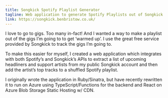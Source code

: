 ```yaml
---
title: Songkick Spotify Playlist Generator
tagline: Web application to generate Spotify Playlists out of Songkick upcoming gig artists
link: https://songkick.benbristow.co.uk/
---
```


I love to go to gigs. Too many in-fact! And I wanted a way to make a playlist out of the gigs I’m going to to get ‘warmed up’. I use the great free service provided by Songkick to track the gigs I’m going to.

To make this easier for myself, I created a web application which integrates with both Spotify’s and Songkick’s APIs to extract a list of upcoming headliners and support artists from my public Songkick account and then add the artist’s top tracks to a shuffled Spotify playlist.

I originally wrote the application in Ruby/Sinatra, but have recently rewritten it to run on Azure using TypeScript/Functions for the backend and React on Azure Blob Storage Static Hosting w/ CDN.
